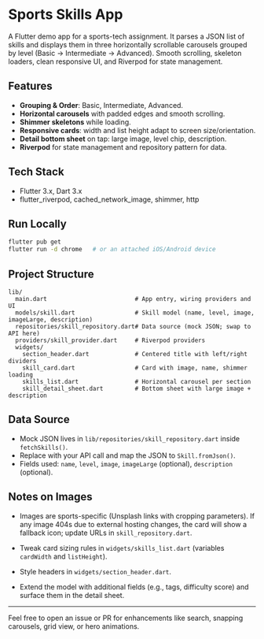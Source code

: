 # Sports Skills App

A Flutter demo app for a sports-tech assignment. It parses a JSON list of skills and displays them in three horizontally scrollable carousels grouped by level (Basic -> Intermediate -> Advanced). Smooth scrolling, skeleton loaders, clean responsive UI, and Riverpod for state management.

## Features
- **Grouping & Order**: Basic, Intermediate, Advanced.
- **Horizontal carousels** with padded edges and smooth scrolling.
- **Shimmer skeletons** while loading.
- **Responsive cards**: width and list height adapt to screen size/orientation.
- **Detail bottom sheet** on tap: large image, level chip, description.
- **Riverpod** for state management and repository pattern for data.

## Tech Stack
- Flutter 3.x, Dart 3.x
- flutter_riverpod, cached_network_image, shimmer, http

## Run Locally
```bash
flutter pub get
flutter run -d chrome   # or an attached iOS/Android device
```

## Project Structure
```
lib/
  main.dart                         # App entry, wiring providers and UI
  models/skill.dart                 # Skill model (name, level, image, imageLarge, description)
  repositories/skill_repository.dart# Data source (mock JSON; swap to API here)
  providers/skill_provider.dart     # Riverpod providers
  widgets/
    section_header.dart             # Centered title with left/right dividers
    skill_card.dart                 # Card with image, name, shimmer loading
    skills_list.dart                # Horizontal carousel per section
    skill_detail_sheet.dart         # Bottom sheet with large image + description
```

## Data Source
- Mock JSON lives in `lib/repositories/skill_repository.dart` inside `fetchSkills()`.
- Replace with your API call and map the JSON to `Skill.fromJson()`.
- Fields used: `name`, `level`, `image`, `imageLarge` (optional), `description` (optional).

## Notes on Images
- Images are sports-specific (Unsplash links with cropping parameters). If any image 404s due to external hosting changes, the card will show a fallback icon; update URLs in `skill_repository.dart`.

- Tweak card sizing rules in `widgets/skills_list.dart` (variables `cardWidth` and `listHeight`).
- Style headers in `widgets/section_header.dart`.
- Extend the model with additional fields (e.g., tags, difficulty score) and surface them in the detail sheet.

---
Feel free to open an issue or PR for enhancements like search, snapping carousels, grid view, or hero animations.

